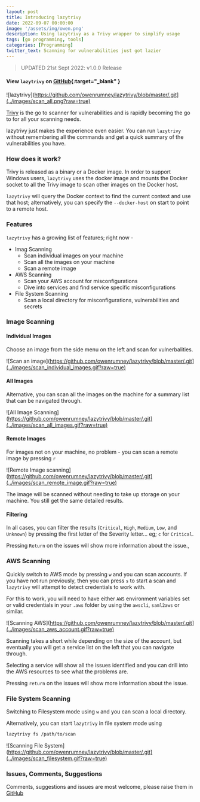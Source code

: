```yaml
---
layout: post
title: Introducing lazytrivy
date: 2022-09-07 00:00:00
image: '/assets/img/owen.png'
description: Using lazytrivy as a Trivy wrapper to simplify usage
tags: [go programming, tools]
categories: [Programming]
twitter_text: Scanning for vulnerabilities just got lazier
---
```


> UPDATED 21st Sept 2022: v1.0.0 Release

#### View `lazytrivy` on [GitHub](https://github.com/owenrumney/lazytrivy){:target="_blank" }

![lazytrivy](https://github.com/owenrumney/lazytrivy/blob/master/.git](../images/scan_all.png?raw=true)

[Trivy](https://trivy.dev) is the go to scanner for vulnerabilities and is rapidly becoming the go to for all your scanning needs.

lazytrivy just makes the experience even easier. You can run `lazytrivy` without remembering all the commands and get a quick summary of the vulnerabilities you have.

### How does it work?

Trivy is released as a binary or a Docker image. In order to support Windows users, `lazytrivy` uses the docker image and mounts the Docker socket to all the Trivy image to scan other images on the Docker host.

`lazytrivy` will query the Docker context to find the current context and use that host; alternatively, you can specify the `--docker-host` on start to point to a remote host.

### Features

`lazytrivy` has a growing list of features; right now -

- Imag Scanning
  - Scan individual images on your machine
  - Scan all the images on your machine
  - Scan a remote image
- AWS Scanning
  - Scan your AWS account for misconfigurations
  - Dive into services and find service specific misconfigurations
- File System Scanning
  - Scan a local directory for misconfigurations, vulnerabilities and secrets

### Image Scanning

#### Individual Images

Choose an image from the side menu on the left and scan for vulnerbalities. 

![Scan an image](https://github.com/owenrumney/lazytrivy/blob/master/.git](../images/scan_individual_images.gif?raw=true)


#### All Images

Alternative, you can scan all the images on the machine for a summary list that can be navigated through.

![All Image Scanning](https://github.com/owenrumney/lazytrivy/blob/master/.git](../images/scan_all_images.gif?raw=true)


#### Remote Images

For images not on your machine, no problem - you can scan a remote image by pressing `r`

![Remote Image scanning](https://github.com/owenrumney/lazytrivy/blob/master/.git](../images/scan_remote_image.gif?raw=true)

The image will be scanned without needing to take up storage on your machine. You still get the same detailed results.

#### Filtering 

In all cases, you can filter the results (`Critical`, `High`, `Medium`, `Low`, and `Unknown`) by pressing the first letter of the Severity letter... eg; `c` for `Critical`.

Pressing `Return` on the issues will show more information about the issue.,

### AWS Scanning

Quickly switch to AWS mode by pressing `w` and you can scan accounts. If you have not run previously, then you can press `s` to start a scan and `lazytrivy` will attempt to detect credentials to work with.

For this to work, you will need to have either `AWS` environment variables set or valid credentials in your `.aws` folder by using the `awscli`, `saml2aws` or similar.

![Scanning AWS](https://github.com/owenrumney/lazytrivy/blob/master/.git](../images/scan_aws_account.gif?raw=true)

Scanning takes a short while depending on the size of the account, but eventually you will get a service list on the left that you can navigate through.

Selecting a service will show all the issues identified and you can drill into the AWS resources to see what the problems are.

Pressing `return` on the issues will show more information about the issue.

### File System Scanning

Switching to Filesystem mode using `w` and you can scan a local directory. 

Alternatively, you can start `lazytrivy` in file system mode using

```bash
lazytrivy fs /path/to/scan
```

![Scanning File System](https://github.com/owenrumney/lazytrivy/blob/master/.git](../images/scan_filesystem.gif?raw=true)


### Issues, Comments, Suggestions

Comments, suggestions and issues are most welcome, please raise them in [GitHub](https://github.com/owenrumney/lazytrivy/issues)






